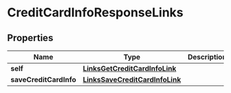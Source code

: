
# CreditCardInfoResponseLinks

## Properties
Name | Type | Description | Notes
------------ | ------------- | ------------- | -------------
**self** | [**LinksGetCreditCardInfoLink**](LinksGetCreditCardInfoLink.md) |  |  [optional]
**saveCreditCardInfo** | [**LinksSaveCreditCardInfoLink**](LinksSaveCreditCardInfoLink.md) |  |  [optional]



